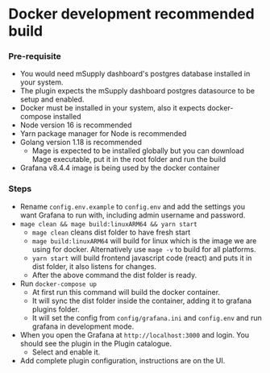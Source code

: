 # Docker development recommended build

### Pre-requisite

- You would need mSupply dashboard's postgres database installed in your system.
- The plugin expects the mSupply dashboard postgres datasource to be setup and enabled.
- Docker must be installed in your system, also it expects docker-compose installed
- Node version 16 is recommended
- Yarn package manager for Node is recommended
- Golang version 1.18 is recommended
  - Mage is expected to be installed globally but you can download Mage executable, put it in the root folder and run the build
- Grafana v8.4.4 image is being used by the docker container

### Steps

- Rename `config.env.example` to `config.env` and add the settings you want Grafana to run with, including admin username and password.
- `mage clean && mage build:linuxARM64 && yarn start`
  - `mage clean` cleans dist folder to have fresh start
  - `mage build:linuxARM64` will build for linux which is the image we are using for docker. Alternatively use `mage -v` to build for all platforms.
  - `yarn start` will build frontend javascript code (react) and puts it in dist folder, it also listens for changes.
  - After the above command the dist folder is ready.
- Run `docker-compose up`
  - At first run this command will build the docker container.
  - It will sync the dist folder inside the container, adding it to grafana plugins folder.
  - It will set the config from `config/grafana.ini` and `config.env` and run grafana in development mode.
- When you open the Grafana at `http://localhost:3000` and login. You should see the plugin in the Plugin catalogue.
  - Select and enable it.
- Add complete plugin configuration, instructions are on the UI.
